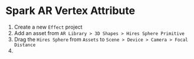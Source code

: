 # Spark AR Vertex Attribute

1. Create a new `Effect` project
2. Add an asset from `AR Library > 3D Shapes > Hires Sphere Primitive`
3. Drag the `Hires Sphere` from `Assets` to `Scene > Device > Camera > Focal Distance`
4. 
